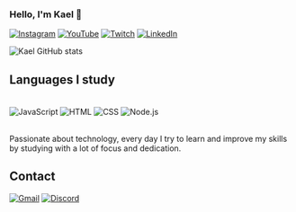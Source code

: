 
### Hello, I'm Kael 👋

[![Instagram](https://img.shields.io/badge/Instagram-E4405F?style=for-the-badge&logo=instagram&logoColor=white)](https://instagram.com/kaelmosconi)
[![YouTube](https://img.shields.io/badge/YouTube-FF0000?style=for-the-badge&logo=youtube&logoColor=white)](https://youtube.com/@kaellexe)
[![Twitch](https://img.shields.io/badge/Twitch-9146FF?style=for-the-badge&logo=twitch&logoColor=white)](https://www.twitch.tv/kaelmosconi_)
[![LinkedIn](https://img.shields.io/badge/LinkedIn-0077B5?style=for-the-badge&logo=linkedin&logoColor=white)](https://www.linkedin.com/in/kael-ant%C3%B4nio-mosconi/)

![Kael GitHub stats](https://github-readme-stats.vercel.app/api?username=Kael-JS&show_icons=true&theme=transparent)

## Languages ​​I study

<div style="display: inline_block"><br/>
  <img align="center" alt="JavaScript" src="https://img.shields.io/badge/JavaScript-F7DF1E?style=for-the-badge&logo=javascript&logoColor=black" />
  <img align="center" alt="HTML" src="https://img.shields.io/badge/HTML-239120?style=for-the-badge&logo=html5&logoColor=white" />
  <img align="center" alt="CSS" src="https://img.shields.io/badge/CSS-239120?&style=for-the-badge&logo=css3&logoColor=white" />
  <img align="center" alt="Node.js" src="https://img.shields.io/badge/Node.js-43853D?style=for-the-badge&logo=node.js&logoColor=white" />
</div><br/>

Passionate about technology, every day I try to learn and improve my skills by studying with a lot of focus and dedication.

## Contact

[![Gmail](https://img.shields.io/badge/Gmail-D14836?style=for-the-badge&logo=gmail&logoColor=white)](kaelmosconi@gmail.com)
[![Discord](https://img.shields.io/badge/Discord-7289DA?style=for-the-badge&logo=discord&logoColor=white)](https://discord.gg/vnzYerwua8)
